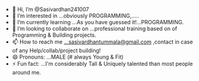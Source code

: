 - 👋 Hi, I’m @Sasivardhan241007
- 👀 I’m interested in ...obviously PROGRAMMING,.....
- 🌱 I’m currently learning ...As you have guessed it!...PROGRAMMING.
- 💞️ I’m looking to collaborate on ...professional training based on of Programming & Building projects.
- 📫 How to reach me ...sasivardhantummala@gmail.com ,contact in case of any Help/collab/project building!
- 😄 Pronouns: ...MALE (# always Young & Fit)
- ⚡ Fun fact: ...I'm considerably Tall & Uniquely talented than most people around me.

<!---
Sasivardhan241007/Sasivardhan241007 is a ✨ special ✨ repository because its `README.md` (this file) appears on your GitHub profile.
You can click the Preview link to take a look at your changes.
--->
